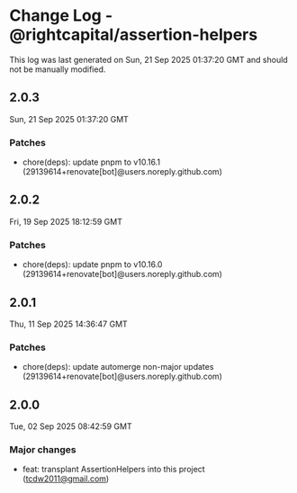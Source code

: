 # Change Log - @rightcapital/assertion-helpers

This log was last generated on Sun, 21 Sep 2025 01:37:20 GMT and should not be manually modified.

<!-- Start content -->

## 2.0.3

Sun, 21 Sep 2025 01:37:20 GMT

### Patches

- chore(deps): update pnpm to v10.16.1 (29139614+renovate[bot]@users.noreply.github.com)

## 2.0.2

Fri, 19 Sep 2025 18:12:59 GMT

### Patches

- chore(deps): update pnpm to v10.16.0 (29139614+renovate[bot]@users.noreply.github.com)

## 2.0.1

Thu, 11 Sep 2025 14:36:47 GMT

### Patches

- chore(deps): update automerge non-major updates (29139614+renovate[bot]@users.noreply.github.com)

## 2.0.0

Tue, 02 Sep 2025 08:42:59 GMT

### Major changes

- feat: transplant AssertionHelpers into this project (tcdw2011@gmail.com)
